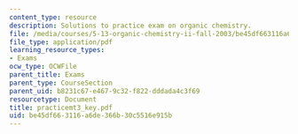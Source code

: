 ```yaml
---
content_type: resource
description: Solutions to practice exam on organic chemistry.
file: /media/courses/5-13-organic-chemistry-ii-fall-2003/be45df663116a6de366b30c5516e915b_practicemt3_key.pdf
file_type: application/pdf
learning_resource_types:
- Exams
ocw_type: OCWFile
parent_title: Exams
parent_type: CourseSection
parent_uid: b8231c67-e467-9c32-f822-dddada4c3f69
resourcetype: Document
title: practicemt3_key.pdf
uid: be45df66-3116-a6de-366b-30c5516e915b
---
```

